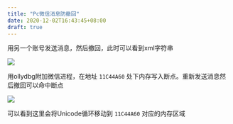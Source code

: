 ```yaml
---
title: "Pc微信消息防撤回"
date: 2020-12-02T16:43:45+08:00
draft: true
---
```


用另一个账号发送消息，然后撤回，此时可以看到xml字符串

![](https://gitee.com/xinyongp/image/raw/master/20201202164433.png)

用ollydbg附加微信进程，在地址 `11C44A60` 处下内存写入断点。重新发送消息然后撤回可以命中断点

![](https://gitee.com/xinyongp/image/raw/master/20201202164956.png)

可以看到这里会将Unicode循环移动到 `11C44A60` 对应的内存区域

